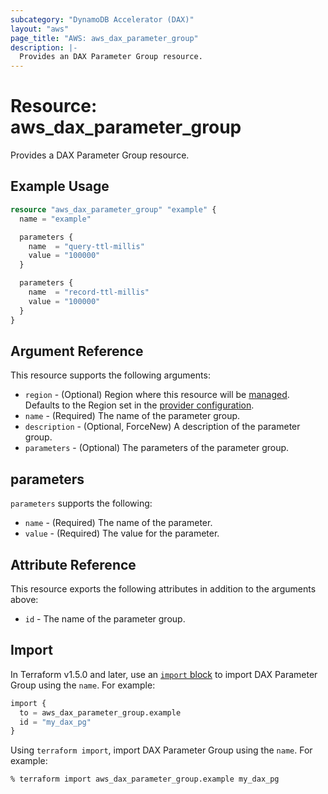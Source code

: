 ```yaml
---
subcategory: "DynamoDB Accelerator (DAX)"
layout: "aws"
page_title: "AWS: aws_dax_parameter_group"
description: |-
  Provides an DAX Parameter Group resource.
---
```


# Resource: aws_dax_parameter_group

Provides a DAX Parameter Group resource.

## Example Usage

```terraform
resource "aws_dax_parameter_group" "example" {
  name = "example"

  parameters {
    name  = "query-ttl-millis"
    value = "100000"
  }

  parameters {
    name  = "record-ttl-millis"
    value = "100000"
  }
}
```

## Argument Reference

This resource supports the following arguments:

* `region` - (Optional) Region where this resource will be [managed](https://docs.aws.amazon.com/general/latest/gr/rande.html#regional-endpoints). Defaults to the Region set in the [provider configuration](https://registry.terraform.io/providers/hashicorp/aws/latest/docs#aws-configuration-reference).
* `name` - (Required) The name of the parameter group.
* `description` - (Optional, ForceNew) A description of the parameter group.
* `parameters` - (Optional) The parameters of the parameter group.

## parameters

`parameters` supports the following:

* `name` - (Required) The name of the parameter.
* `value` - (Required) The value for the parameter.

## Attribute Reference

This resource exports the following attributes in addition to the arguments above:

* `id` - The name of the parameter group.

## Import

In Terraform v1.5.0 and later, use an [`import` block](https://developer.hashicorp.com/terraform/language/import) to import DAX Parameter Group using the `name`. For example:

```terraform
import {
  to = aws_dax_parameter_group.example
  id = "my_dax_pg"
}
```

Using `terraform import`, import DAX Parameter Group using the `name`. For example:

```console
% terraform import aws_dax_parameter_group.example my_dax_pg
```
